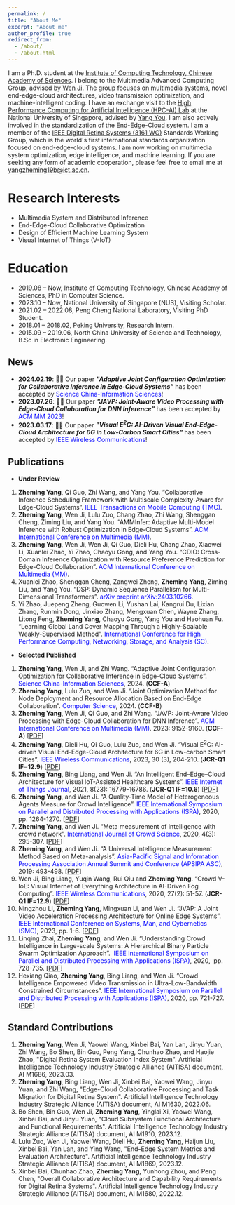 ```yaml
---
permalink: /
title: "About Me"
excerpt: "About me"
author_profile: true
redirect_from: 
  - /about/
  - /about.html
---
```


I am a Ph.D. student at the [Institute of Computing Technology, Chinese Academy of Sciences](http://www.ict.ac.cn/). I belong to the Multimedia Advanced Computing Group, advised by [Wen Ji](https://ict.cas.cn/sourcedb/cn/jssrck/201011/t20101123_3028148.html). The group focuses on multimedia systems, novel end-edge-cloud architectures, video transmission optimization, and machine-intelligent coding. I have an exchange visit to the [High Performance Computing for Artificial Intelligence (HPC-AI) Lab](https://ai.comp.nus.edu.sg/) at the National University of Singapore, advised by [Yang You](https://www.comp.nus.edu.sg/~youy/). I am also actively involved in the standardization of the End-Edge-Cloud system. I am a member of the [IEEE Digital Retina Systems (3161 WG)](https://sagroups.ieee.org/3161/) Standards Working Group, which is the world's first international standards organization focused on end-edge-cloud systems. I am now working on multimedia system optimization, edge intelligence, and machine learning. If you are seeking any form of academic cooperation, please feel free to email me at [yangzheming19b@ict.ac.cn]().
 

Research Interests
======
* Multimedia System and Distributed Inference
* End-Edge-Cloud Collaborative Optimization
* Design of Efficient Machine Learning System
* Visual Internet of Things (V-IoT)


Education
======
* 2019.08 – Now, Institute of Computing Technology, Chinese Academy of Sciences, PhD in Computer Science.
* 2023.10 – Now, National University of Singapore (NUS), Visiting Scholar.
* 2021.02 – 2022.08, Peng Cheng National Laboratory, Visiting PhD Student.
* 2018.01 – 2018.02, Peking University, Research Intern.
* 2015.09 – 2019.06, North China University of Science and Technology, B.Sc in Electronic Engineering.


News
------
* **2024.02.19**:  🎉🎉 Our paper ***"Adaptive Joint Configuration Optimization for Collaborative Inference in Edge-Cloud Systems"*** has been accepted by  <font color=Blue>Science China-Information Sciences</font>!
* **2023.07.26**:  🎉🎉 Our paper ***"JAVP: Joint-Aware Video Processing with Edge-Cloud Collaboration for DNN Inference"*** has been accepted by  <font color=Blue>ACM MM 2023</font>!
* **2023.03.17**:  🎉🎉 Our paper ***"Visual E<sup>2</sup>C: AI-Driven Visual End-Edge-Cloud Architecture for 6G in Low-Carbon Smart Cities"*** has been accepted by  <font color=Blue>IEEE Wireless Communications</font>!


Publications
------
* **Under Review**
1. **Zheming Yang**, Qi Guo, Zhi Wang, and Yang You. “Collaborative Inference Scheduling Framework with Multiscale Complexity-Aware for Edge-Cloud Systems”.  <font color=Blue>IEEE Transactions on Mobile Computing (TMC)</font>.
2. **Zheming Yang**, Wen Ji, Lulu Zuo, Chang Zhao, Zhi Wang, Shenggan Cheng, Ziming Liu, and Yang You. “AMMInfer: Adaptive Multi-Model Inference with Robust Optimization in Edge-Cloud Systems”.  <font color=Blue>ACM International Conference on Multimedia (MM)</font>.
3. **Zheming Yang**, Wen Ji, Wen Ji, Qi Guo, Dieli Hu, Chang Zhao, Xiaowei Li, Xuanlei Zhao, Yi Zhao, Chaoyu Gong, and Yang You. “CDIO: Cross-Domain Inference Optimization with Resource Preference Prediction for Edge-Cloud Collaboration”.  <font color=Blue>ACM International Conference on Multimedia (MM)</font>.
4. Xuanlei Zhao, Shenggan Cheng, Zangwei Zheng, **Zheming Yang**, Ziming Liu, and Yang You. “DSP: Dynamic Sequence Parallelism for Multi-Dimensional Transformers”.  <font color=Blue>arXiv preprint arXiv:2403.10266</font>.
5. Yi Zhao, Juepeng Zheng, Guowen Li, Yushan Lai, Kangrui Du, Lixian Zhang, Runmin Dong, Jinxiao Zhang, Mengxuan Chen, Wayne Zhang, Litong Feng, **Zheming Yang**, Chaoyu Gong, Yang You and Haohuan Fu. “Learning Global Land Cover Mapping Through a Highly-Scalable Weakly-Supervised Method”.  <font color=Blue>International Conference for High Performance Computing, Networking, Storage, and Analysis (SC)</font>.



* **Selected Published**
1. **Zheming Yang**, Wen Ji, and Zhi Wang. “Adaptive Joint Configuration Optimization for Collaborative Inference in Edge-Cloud Systems”.  <font color=Blue>Science China-Information Sciences</font>, 2024. (**CCF-A**)
2. **Zheming Yang**, Lulu Zuo, and Wen Ji. “Joint Optimization Method for Node Deployment and Resource Allocation Based on End-Edge Collaboration”.  <font color=Blue>Computer Science</font>, 2024. (**CCF-B**)
3. **Zheming Yang**, Wen Ji, Qi Guo, and Zhi Wang. “JAVP: Joint-Aware Video Processing with Edge-Cloud Collaboration for DNN Inference”.  <font color=Blue>ACM International Conference on Multimedia (MM)</font>. 2023: 9152-9160. (**CCF-A**) [[PDF](https://dl.acm.org/doi/abs/10.1145/3581783.3613914)]
4. **Zheming Yang**, Dieli Hu, Qi Guo, Lulu Zuo, and Wen Ji. “Visual E<sup>2</sup>C: AI-driven Visual End-Edge-Cloud Architecture for 6G in Low-carbon Smart Cities”. <font color=Blue>IEEE Wireless Communications</font>, 2023, 30 (3), 204-210. (**JCR-Q1 IF=12.9**) [[PDF](https://ieeexplore.ieee.org/abstract/document/10183805)]
5. **Zheming Yang**, Bing Liang, and Wen Ji. “An Intelligent End–Edge–Cloud Architecture for Visual IoT-Assisted Healthcare Systems”. <font color=Blue>IEEE Internet of Things Journal</font>, 2021, 8(23): 16779-16786. (**JCR-Q1 IF=10.6**) [[PDF](https://ieeexplore.ieee.org/abstract/document/9328531)]
6. **Zheming Yang**, and Wen Ji. “A Quality-Time Model of Heterogeneous Agents Measure for Crowd Intelligence”. <font color=Blue>IEEE International Symposium on Parallel and Distributed Processing with Applications (ISPA)</font>, 2020, pp. 1264-1270. [[PDF](https://ieeexplore.ieee.org/abstract/document/9443761)]
7. **Zheming Yang**, and Wen Ji. “Meta measurement of intelligence with crowd network”. <font color=Blue>International Journal of Crowd Science</font>, 2020, 4(3): 295-307. [[PDF](https://ieeexplore.ieee.org/abstract/document/9826682)]
8. **Zheming Yang**, and Wen Ji. “A Universal Intelligence Measurement Method Based on Meta-analysis”. <font color=Blue>Asia-Pacific Signal and Information Processing Association Annual Summit and Conference (APSIPA ASC)</font>, 2019: 493-498. [[PDF](https://ieeexplore.ieee.org/abstract/document/9023076)]
9. Wen Ji, Bing Liang, Yuqin Wang, Rui Qiu and **Zheming Yang**. “Crowd V-IoE: Visual Internet of Everything Architecture in AI-Driven Fog Computing”. <font color=Blue>IEEE Wireless Communications</font>, 2020, 27(2): 51-57. (**JCR-Q1 IF=12.9**) [[PDF](https://ieeexplore.ieee.org/abstract/document/9085263)]
10. Ningzhou Li, **Zheming Yang**, Mingxuan Li, and Wen Ji. “JVAP: A Joint Video Acceleration Processing Architecture for Online Edge Systems”. <font color=Blue>IEEE International Conference on Systems, Man, and Cybernetics (SMC)</font>, 2023, pp. 1-6. [[PDF](https://ieeexplore.ieee.org/document/10394353)]
11. Linqing Zhai, **Zheming Yang**, and Wen Ji. “Understanding Crowd Intelligence in Large-scale Systems: A Hierarchical Binary Particle Swarm Optimization Approach”.  <font color=Blue>IEEE International Symposium on Parallel and Distributed Processing with Applications (ISPA)</font>, 2020,  pp. 728-735. [[PDF](https://ieeexplore.ieee.org/abstract/document/9443915)]
12. Hexiang Qiao, **Zheming Yang**, Bing Liang, and Wen Ji. “Crowd Intelligence Empowered Video Transmission in Ultra-Low-Bandwidth Constrained Circumstances”. <font color=Blue>IEEE International Symposium on Parallel and Distributed Processing with Applications (ISPA)</font>, 2020, pp. 721-727. [[PDF](https://ieeexplore.ieee.org/abstract/document/9443904)]



Standard Contributions
------
1. **Zheming Yang**, Wen Ji, Yaowei Wang, Xinbei Bai, Yan Lan, Jinyu Yuan, Zhi Wang, Bo Shen, Bin Guo, Peng Yang, Chunhao Zhao, and Haojie Zhao, "Digital Retina System Evaluation Index System". Artificial Intelligence Technology Industry Strategic Alliance (AITISA) document, AI M1686, 2023.03.
2. **Zheming Yang**, Bing Liang, Wen Ji, Xinbei Bai, Yaowei Wang, Jinyu Yuan, and Zhi Wang, "Edge-Cloud Collaborative Processing and Task Migration for Digital Retina System". Artificial Intelligence Technology Industry Strategic Alliance (AITISA) document, AI M1630, 2022.06.
3. Bo Shen, Bin Guo, Wen Ji, **Zheming Yang**, Yinglai Xi, Yaowei Wang, Xinbei Bai, and Jinyu Yuan, "Cloud Subsystem Functional Architecture and Functional Requirements". Artificial Intelligence Technology Industry Strategic Alliance (AITISA) document, AI M1910, 2023.12.
4. Lulu Zuo, Wen Ji, Yaowei Wang, Dieli Hu, **Zheming Yang**, Haijun Liu, Xinbei Bai, Yan Lan, and Ying Wang, "End-Edge System Metrics and Evaluation Architecture". Artificial Intelligence Technology Industry Strategic Alliance (AITISA) document, AI M1869, 2023.12.
5. Xinbei Bai, Chunhao Zhao, **Zheming Yang**, Yunhong Zhou, and Peng Chen, "Overall Collaborative Architecture and Capability Requirements for Digital Retina Systems". Artificial Intelligence Technology Industry Strategic Alliance (AITISA) document, AI M1680, 2022.12.



